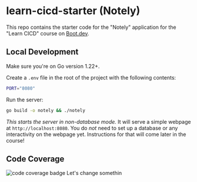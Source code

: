 # learn-cicd-starter (Notely)

This repo contains the starter code for the "Notely" application for the "Learn CICD" course on [Boot.dev](https://boot.dev).

## Local Development

Make sure you're on Go version 1.22+.

Create a `.env` file in the root of the project with the following contents:

```bash
PORT="8080"
```

Run the server:

```bash
go build -o notely && ./notely
```

*This starts the server in non-database mode.* It will serve a simple webpage at `http://localhost:8080`.
You do *not* need to set up a database or any interactivity on the webpage yet. Instructions for that will come later in the course!

## Code Coverage 
![code coverage badge](https://github.com/wagslane/go-rabbitmq/actions/workflows/Tests.yml/badge.svg)
Let's change somethin
